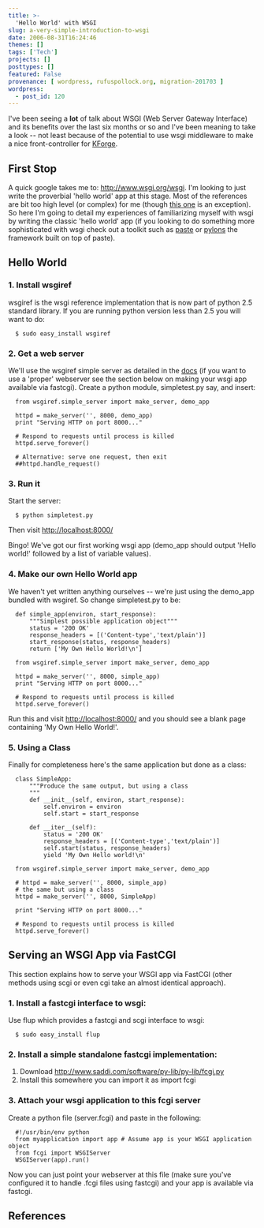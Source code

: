 ```yaml
---
title: >-
  'Hello World' with WSGI
slug: a-very-simple-introduction-to-wsgi
date: 2006-08-31T16:24:46
themes: []
tags: ['Tech']
projects: []
posttypes: []
featured: False
provenance: [ wordpress, rufuspollock.org, migration-201703 ]
wordpress:
  - post_id: 120
---
```


I've been seeing a **lot** of talk about WSGI (Web Server Gateway Interface) and its benefits over the last six months or so and I've been meaning to take a look -- not least because of the potential to use wsgi middleware to make a nice front-controller for [KForge](http://www.kforgeproject.com/).

## First Stop ##

A quick google takes me to: <http://www.wsgi.org/wsgi>. I'm looking to just write the proverbial 'hello world' app at this stage. Most of the references are bit too high level (or complex) for me (though [this one][1] is an exception). So here I'm going to detail my experiences of familiarizing myself with wsgi by writing the classic 'hello world' app (if you looking to do something more sophisticated with wsgi check out a toolkit such as [paste][3] or [pylons][2] the framework built on top of paste).

## Hello World ##

### 1. Install wsgiref ###

wsgiref is the wsgi reference implementation that is now part of python 2.5 standard library. If you are running python version less than 2.5 you will want to do:

      $ sudo easy_install wsgiref

### 2. Get a web server ###

We'll use the wsgiref simple server as detailed in the [docs](http://docs.python.org/dev/lib/module-wsgiref.simpleserver.html) (if you want to use a 'proper' webserver see the section below on making your wsgi app available via fastcgi). Create a python module, simpletest.py say, and insert:

      from wsgiref.simple_server import make_server, demo_app
      
      httpd = make_server('', 8000, demo_app)
      print "Serving HTTP on port 8000..."
      
      # Respond to requests until process is killed
      httpd.serve_forever()
      
      # Alternative: serve one request, then exit
      ##httpd.handle_request()

### 3. Run it ###

Start the server:

      $ python simpletest.py

Then visit <http://localhost:8000/>

Bingo! We've got our first working wsgi app (demo_app should output 'Hello world!' followed by a list of variable values).

### 4. Make our own Hello World app ###

We haven't yet written anything ourselves -- we're just using the demo_app bundled with wsgiref. So change simpletest.py to be:

      def simple_app(environ, start_response):
          """Simplest possible application object""" 
          status = '200 OK'
          response_headers = [('Content-type','text/plain')]
          start_response(status, response_headers)
          return ['My Own Hello World!\n']
      
      from wsgiref.simple_server import make_server, demo_app
      
      httpd = make_server('', 8000, simple_app)
      print "Serving HTTP on port 8000..."
      
      # Respond to requests until process is killed
      httpd.serve_forever()
      
Run this and visit <http://localhost:8000/> and you should see a blank page containing 'My Own Hello World!'.

### 5. Using a Class ###

Finally for completeness here's the same application but done as a class:

      class SimpleApp:
          """Produce the same output, but using a class
          """
          def __init__(self, environ, start_response):
              self.environ = environ
              self.start = start_response

          def __iter__(self):
              status = '200 OK'
              response_headers = [('Content-type','text/plain')]
              self.start(status, response_headers)
              yield 'My Own Hello world!\n'

      from wsgiref.simple_server import make_server, demo_app

      # httpd = make_server('', 8000, simple_app)
      # the same but using a class
      httpd = make_server('', 8000, SimpleApp)
      
      print "Serving HTTP on port 8000..."

      # Respond to requests until process is killed
      httpd.serve_forever()

## Serving an WSGI App via FastCGI ##

This section explains how to serve your WSGI app via FastCGI (other methods using scgi or even cgi take an almost identical approach).

### 1. Install a fastcgi interface to wsgi: ###

Use flup which provides a fastcgi and scgi interface to wsgi:

      $ sudo easy_install flup

### 2. Install a simple standalone fastcgi implementation: ###

1. Download <http://www.saddi.com/software/py-lib/py-lib/fcgi.py>
2. Install this somewhere you can import it as import fcgi

### 3. Attach your wsgi application to this fcgi server ###

Create a python file (server.fcgi) and paste in the following: 

      #!/usr/bin/env python
      from myapplication import app # Assume app is your WSGI application object
      from fcgi import WSGIServer
      WSGIServer(app).run()

Now you can just point your webserver at this file (make sure you've configured it to handle .fcgi files using fastcgi) and your app is available via fastcgi.

## References ##

[1]: http://isapi-wsgi.python-hosting.com/wiki/WSGI-Gateway-or-Glue>
[2]: http://www.pylonshq.com/
[3]: http://www.pythonpaste.org/


